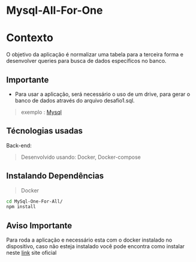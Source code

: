 # Mysql-All-For-One

# Contexto

O objetivo da aplicação é normalizar uma tabela para a terceira forma e desenvolver queries para busca de dados específicos no banco.

## Importante

- Para usar a aplicação, será necessário o uso de um drive, para gerar o banco de dados através do arquivo desafio1.sql.
> exemplo : [Mysql](https://www.mysql.com/)

## Técnologias usadas

Back-end:

> Desenvolvido usando: Docker, Docker-compose

## Instalando Dependências

> Docker
```bash
cd MySql-One-For-All/ 
npm install
``` 
## Aviso Importante 
Para roda a aplicação e necessário esta com o docker instalado  no dispositivo, caso não esteja instalado você pode encontra como instalar neste [link](https://docs.docker.com/engine/install/ubuntu/) site oficial 

